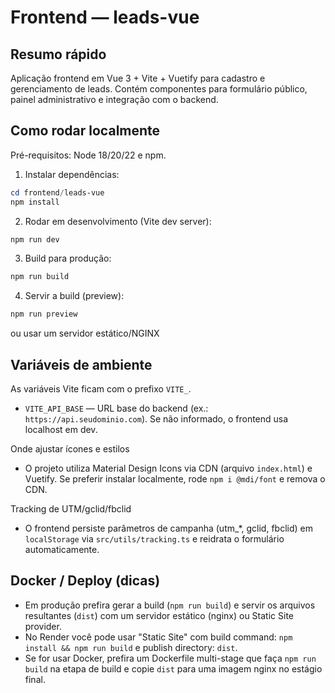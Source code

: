 # Frontend — leads-vue

Resumo rápido
-------------
Aplicação frontend em Vue 3 + Vite + Vuetify para cadastro e gerenciamento de leads. Contém componentes para formulário público, painel administrativo e integração com o backend.

Como rodar localmente
---------------------
Pré-requisitos: Node 18/20/22 e npm.

1) Instalar dependências:

```powershell
cd frontend/leads-vue
npm install
```

2) Rodar em desenvolvimento (Vite dev server):

```powershell
npm run dev
```

3) Build para produção:

```powershell
npm run build
```

4) Servir a build (preview):

```powershell
npm run preview
```
ou usar um servidor estático/NGINX

Variáveis de ambiente
---------------------
As variáveis Vite ficam com o prefixo `VITE_`.
- `VITE_API_BASE` — URL base do backend (ex.: `https://api.seudominio.com`). Se não informado, o frontend usa localhost em dev.

Onde ajustar ícones e estilos
- O projeto utiliza Material Design Icons via CDN (arquivo `index.html`) e Vuetify. Se preferir instalar localmente, rode `npm i @mdi/font` e remova o CDN.

Tracking de UTM/gclid/fbclid
- O frontend persiste parâmetros de campanha (utm_*, gclid, fbclid) em `localStorage` via `src/utils/tracking.ts` e reidrata o formulário automaticamente.

Docker / Deploy (dicas)
----------------------
- Em produção prefira gerar a build (`npm run build`) e servir os arquivos resultantes (`dist`) com um servidor estático (nginx) ou Static Site provider.
- No Render você pode usar "Static Site" com build command: `npm install && npm run build` e publish directory: `dist`.
- Se for usar Docker, prefira um Dockerfile multi-stage que faça `npm run build` na etapa de build e copie `dist` para uma imagem nginx no estágio final.


